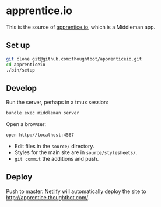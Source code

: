 # apprentice.io

This is the source of [apprentice.io], which is a Middleman app.

[apprentice.io]: http://apprentice.thoughtbot.com/

## Set up

```bash
git clone git@github.com:thoughtbot/apprenticeio.git
cd apprenticeio
./bin/setup
```

## Develop

Run the server, perhaps in a tmux session:

```bash
bundle exec middleman server
```

Open a browser:

```bash
open http://localhost:4567
```

* Edit files in the `source/` directory.
* Styles for the main site are in `source/stylesheets/`.
* `git commit` the additions and push.

## Deploy

Push to master.
[Netlify] will automatically deploy the site to <http://apprentice.thoughtbot.com/>.

[Netlify]: https://www.netlify.com/
